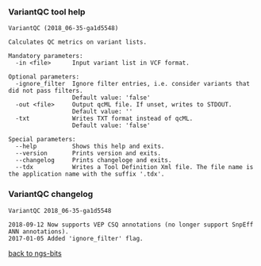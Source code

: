 ### VariantQC tool help
	VariantQC (2018_06-35-ga1d5548)
	
	Calculates QC metrics on variant lists.
	
	Mandatory parameters:
	  -in <file>      Input variant list in VCF format.
	
	Optional parameters:
	  -ignore_filter  Ignore filter entries, i.e. consider variants that did not pass filters.
	                  Default value: 'false'
	  -out <file>     Output qcML file. If unset, writes to STDOUT.
	                  Default value: ''
	  -txt            Writes TXT format instead of qcML.
	                  Default value: 'false'
	
	Special parameters:
	  --help          Shows this help and exits.
	  --version       Prints version and exits.
	  --changelog     Prints changeloge and exits.
	  --tdx           Writes a Tool Definition Xml file. The file name is the application name with the suffix '.tdx'.
	
### VariantQC changelog
	VariantQC 2018_06-35-ga1d5548
	
	2018-09-12 Now supports VEP CSQ annotations (no longer support SnpEff ANN annotations).
	2017-01-05 Added 'ignore_filter' flag.
[back to ngs-bits](https://github.com/imgag/ngs-bits)